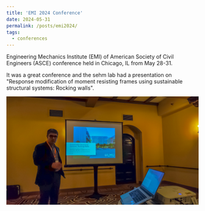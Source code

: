 ```yaml
---
title: 'EMI 2024 Conference'
date: 2024-05-31
permalink: /posts/emi2024/
tags:
  - conferences
---
```


<p>Engineering Mechanics Institute (EMI) of American Society of Civil Engineers (ASCE) conference held in Chicago, IL from May 28-31.

It was a great conference and the sehm lab had a presentation on "Response modification of moment resisting frames using sustainable structural systems: Rocking walls".</p>

<!--<img src="/res_img/rocking_shear_wall.webp" alt="Trulli" width="500" height="333" align="middle ">-->
![Alt text](_posts/post_images/emi2024-1.jpeg)
